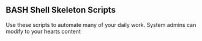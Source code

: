## BASH Shell Skeleton Scripts
Use these scripts to automate many of your daily work.
System admins can modify to your hearts content
